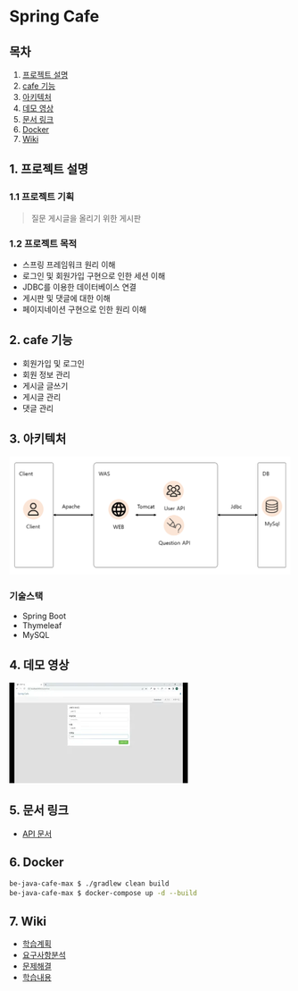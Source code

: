 # Spring Cafe

## 목차

1. [프로젝트 설명](#1-프로젝트-설명)
2. [cafe 기능](#2-cafe-기능)
3. [아키텍처](#3-아키텍처)
4. [데모 영상](#4-데모-영상)
5. [문서 링크](#5-문서-링크)
6. [Docker](#6-docker)
7. [Wiki](#7-wiki)

## 1. 프로젝트 설명

### 1.1 프로젝트 기획

> 질문 게시글을 올리기 위한 게시판

### 1.2 프로젝트 목적

- 스프링 프레임워크 원리 이해
- 로그인 및 회원가입 구현으로 인한 세션 이해
- JDBC를 이용한 데이터베이스 연결
- 게시판 및 댓글에 대한 이해
- 페이지네이션 구현으로 인한 원리 이해

## 2. cafe 기능

- 회원가입 및 로그인
- 회원 정보 관리
- 게시글 글쓰기
- 게시글 관리
- 댓글 관리

## 3. 아키텍처

![img.png](docs/architecture.png)

### 기술스택

- Spring Boot
- Thymeleaf
- MySQL

## 4. 데모 영상

[![img.png](docs/img.png)](https://www.youtube.com/watch?v=cZ0-cmonoeY)

## 5. 문서 링크

- [API 문서](https://yonghwans-organization.gitbook.io/cafe/reference/api-reference/users)

## 6. Docker

```bash
be-java-cafe-max $ ./gradlew clean build
be-java-cafe-max $ docker-compose up -d --build
```

## 7. Wiki

- [학습계획](https://github.com/yonghwankim-dev/be-java-cafe-max/wiki/%ED%95%99%EC%8A%B5%EA%B3%84%ED%9A%8D)
- [요구사항분석](https://github.com/yonghwankim-dev/be-java-cafe-max/wiki/%EC%9A%94%EA%B5%AC%EC%82%AC%ED%95%AD%EB%B6%84%EC%84%9D)
- [문제해결](https://github.com/yonghwankim-dev/be-java-cafe-max/wiki/%EB%AC%B8%EC%A0%9C%ED%95%B4%EA%B2%B0)
- [학습내용](https://github.com/yonghwankim-dev/be-java-cafe-max/wiki/%ED%95%99%EC%8A%B5%EB%82%B4%EC%9A%A9)
